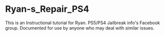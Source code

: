 # Ryan-s_Repair_PS4
This is an Instructional tutorial for Ryan. PS5/PS4 Jailbreak info's Facebook group. Documented for use by anyone who may deal with similar issues. 

